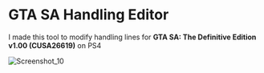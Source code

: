 # GTA SA Handling Editor
I made this tool to modify handling lines for <b>GTA SA: The Definitive Edition v1.00 (CUSA26619)</b> on PS4


![Screenshot_10](https://user-images.githubusercontent.com/64507894/152983638-f1629205-9c56-415d-90af-7055d8769492.png)
